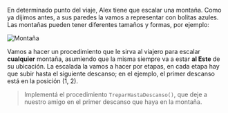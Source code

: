 En determinado punto del viaje, Alex tiene que escalar una montaña. Como ya dijimos antes, a sus paredes la vamos a representar con bolitas azules. Las montañas pueden tener diferentes tamaños y formas, por ejemplo:

![Montaña](https://raw.githubusercontent.com/sagrado-corazon-alcal/mumuki-guia-fundamentos-repeticion-condicional/master/images/montania.png)

Vamos a hacer un procedimiento que le sirva al viajero para escalar **cualquier** montaña, asumiendo que la misma siempre va a estar **al Este** de su ubicación. La escalada la vamos a hacer por etapas, en cada etapa hay que subir hasta el siguiente descanso; en el ejemplo, el primer descanso está en la posición (1, 2).

> Implementá el procedimiento `TreparHastaDescanso()`, que deje a nuestro amigo en el primer descanso que haya en la montaña.